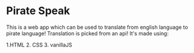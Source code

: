 # Pirate Speak
This is a web app which can be used to translate from english language to pirate language!
Translation is picked from an api! 
It's made using:

1.HTML
2. CSS
3. vanillaJS
